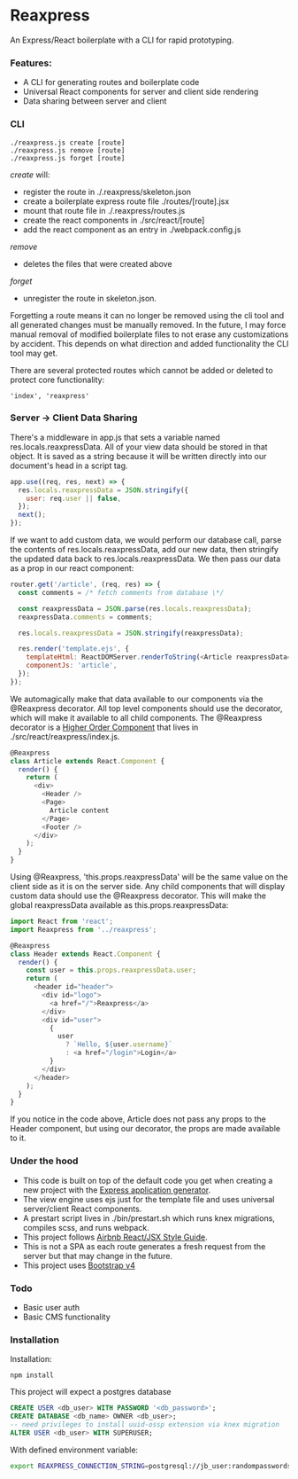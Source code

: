 # Reaxpress

An Express/React boilerplate with a CLI for rapid prototyping.

### Features:

 - A CLI for generating routes and boilerplate code
 - Universal React components for server and client side rendering
 - Data sharing between server and client

### CLI

```
./reaxpress.js create [route]
./reaxpress.js remove [route]
./reaxpress.js forget [route]
```

*create* will:
 - register the route in ./.reaxpress/skeleton.json
 - create a boilerplate express route file ./routes/[route].jsx
 - mount that route file in ./.reaxpress/routes.js
 - create the react components in ./src/react/[route]
 - add the react component as an entry in ./webpack.config.js

*remove*

 - deletes the files that were created above

*forget*
 - unregister the route in skeleton.json.

Forgetting a route means it can no longer be removed using the cli tool and all generated changes must be manually removed. In the future, I may force manual removal of modified boilerplate files to not erase any customizations by accident. This depends on what direction and added functionality the CLI tool may get.

There are several protected routes which cannot be added or deleted to protect core functionality:

    'index', 'reaxpress'

### Server -> Client Data Sharing

There's a middleware in app.js that sets a variable named res.locals.reaxpressData. All of your view data should be stored in that object. It is saved as a string because it will be written directly into our document's head in a script tag.

```javascript
app.use((req, res, next) => {
  res.locals.reaxpressData = JSON.stringify({
    user: req.user || false,
  });
  next();
});
```

If we want to add custom data, we would perform our database call, parse the contents of res.locals.reaxpressData, add our new data, then stringify the updated data back to res.locals.reaxpressData. We then pass our data as a prop in our react component:

```javascript
router.get('/article', (req, res) => {
  const comments = /* fetch comments from database \*/

  const reaxpressData = JSON.parse(res.locals.reaxpressData);
  reaxpressData.comments = comments;

  res.locals.reaxpressData = JSON.stringify(reaxpressData);

  res.render('template.ejs', {
    templateHtml: ReactDOMServer.renderToString(<Article reaxpressData={reaxpressData} />),
    componentJs: 'article',
  });
});
```

We automagically make that data available to our components via the @Reaxpress decorator. All top level components should use the decorator, which will make it available to all child components. The @Reaxpress decorator is a [Higher Order Component](https://facebook.github.io/react/docs/higher-order-components.html) that lives in ./src/react/reaxpress/index.js.

```javascript
@Reaxpress
class Article extends React.Component {
  render() {
    return (
      <div>
        <Header />
        <Page>
          Article content
        </Page>
        <Footer />
      </div>
    );
  }
}
```

Using @Reaxpress, 'this.props.reaxpressData' will be the same value on the client side as it is on the server side. Any child components that will display custom data should use the @Reaxpress decorator. This will make the global reaxpressData available as this.props.reaxpressData:

```javascript
import React from 'react';
import Reaxpress from '../reaxpress';

@Reaxpress
class Header extends React.Component {
  render() {
    const user = this.props.reaxpressData.user;
    return (
      <header id="header">
        <div id="logo">
          <a href="/">Reaxpress</a>
        </div>
        <div id="user">
          {
            user
              ? `Hello, ${user.username}`
              : <a href="/login">Login</a>
          }
        </div>
      </header>
    );
  }
}
```

If you notice in the code above, Article does not pass any props to the Header component, but using our decorator, the props are made available to it.

### Under the hood

 - This code is built on top of the default code you get when creating a new project with the [Express application generator](https://expressjs.com/en/starter/generator.html).
 - The view engine uses ejs just for the template file and uses universal server/client React components.
 - A prestart script lives in ./bin/prestart.sh which runs knex migrations, compiles scss, and runs webpack.
 - This project follows [Airbnb React/JSX Style Guide](https://github.com/airbnb/javascript/tree/master/react).
 - This is not a SPA as each route generates a fresh request from the server but that may change in the future.
 - This project uses [Bootstrap v4](https://v4-alpha.getbootstrap.com/)

### Todo

 - Basic user auth
 - Basic CMS functionality

### Installation

Installation:

```
npm install
```

This project will expect a postgres database

```SQL
CREATE USER <db_user> WITH PASSWORD '<db_password>';
CREATE DATABASE <db_name> OWNER <db_user>;
-- need privileges to install uuid-ossp extension via knex migration
ALTER USER <db_user> WITH SUPERUSER;
```

With defined environment variable:

```bash
export REAXPRESS_CONNECTION_STRING=postgresql://jb_user:randompasswordstring@127.0.0.1:5432/jb_database
```
